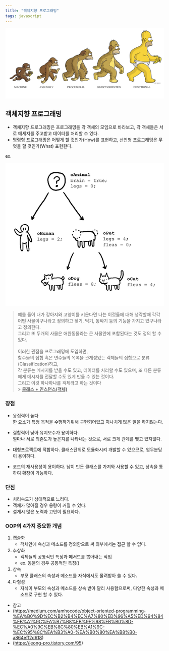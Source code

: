```yaml
---
title: "객체지향 프로그래밍"
tags: javascript
---
```


![OOP 개념](../assets/images/img-oop.png)

## 객체지향 프로그래밍

- 객체지향 프로그래밍은 프로그래밍을 각 객체의 모임으로 바라보고, 각 객체들은 서로 메세지를 주고받고 데이터를 처리할 수 있다.
- 명령형 프로그래밍은 어떻게 할 것인가(How)를 표현하고, 선언형 프로그래밍은 무엇을 할 것인가(What) 표현한다.

ex.

![객체지향 예시](../assets/images/img-oop-ex.png)

> 예를 들어 내가 강아지와 고양이를 키운다면 나는 이것들에 대해 생각할때 각각 어떤 사물이구나라고 정의하고 짖기, 먹기, 똥싸기 등의 기능을 가지고 있구나라고 정의한다. <br/>그리고 또 두개의 사물은 애완동물라는 큰 사물안에 포함된다는 것도 정의 할 수 있다.<br/><br/>
> 이러한 관점을 프로그래밍에 도입하면,<br/>
> 함수들의 집합 혹은 변수들의 목록을 관계성있는 객체들의 집합으로 분류(Classification)하고, <br/>각 분류는 메시지를 받을 수도 있고, 데이터를 처리할 수도 있으며, 또 다른 분류에게 메시지를 전달할 수도 있게 만들 수 있는 것이다. <br/>
> 그리고 이것 하나하나를 객체라고 하는 것이다<br/> > <a href="https://jiwonpark1.github.io/2021-06-13/class" target="_blank">클래스 + 인스턴스(객체)</a>

### 장점

- 응집력이 높다<br/>
  한 요소가 특정 목적을 수행하기위해 구현되어있고 지나치게 많은 일을 하지않는다.

- 결합력이 낮아 유지보수가 용이하다.<br/>
  얼마나 서로 의존도가 높은지를 나타내는 것으로, 서로 크게 관계를 맺고 있지않다.

- 대형프로젝트에 적합하다.
  클래스단위로 모듈화시켜 개발할 수 있으므로, 업무분담이 용이하다.

- 코드의 재사용성이 용이하다.
  남이 만든 클래스를 가져와 사용할 수 있고, 상속을 통하여 확장이 가능하다.

### 단점

- 처리속도가 상대적으로 느리다.
- 객체가 많아질 경우 용량이 커질 수 있다.
- 설계시 많은 노력과 고민이 필요하다.

### OOP의 4가지 중요한 개념

1. 캡슐화
   - 객체안에 속성과 메소드를 정의함으로 써 외부에서는 접근 할 수 없다.
2. 추상화<br/>
   - 객체들의 공통적인 특징과 메서드를 뽑아내는 작업
   - ex. 동물의 경우 공통적인 특징()
3. 상속
   - 부모 클래스의 속성과 메소드를 자식에서도 물려받아 쓸 수 있다.
4. 다형성
   - 자식이 부모의 속성과 메소드를 상속 받아 달리 사용함으로써, 다양한 속성과 메소드로 구현 할 수 있다.

- 참고
- (https://medium.com/amhocode/object-oriented-programming-%EA%B0%9D%EC%B2%B4%EC%A7%80%ED%96%A5%ED%94%84%EB%A1%9C%EA%B7%B8%EB%9E%98%EB%B0%8D-%EC%A0%9C%EB%8C%80%EB%A1%9C-%EC%95%8C%EA%B3%A0-%EA%B0%80%EA%B8%B0-a864eff2d618)
- (https://jeong-pro.tistory.com/95)
